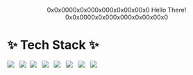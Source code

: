 <p align="center">
0x0x0000x0x000x000x0x00x00x0 Hello There! 0x0x0000x0x000x000x0x00x00x0
</p>

# ✨ Tech Stack ✨
<img src="https://img.shields.io/badge/Python-3766AB?style=flat-square&logo=Python&logoColor=white"/> &nbsp; <img src="https://img.shields.io/badge/C-A8B9CC?style=flat-square&logo=Python&logoColor=white"/>&nbsp; <img src="https://img.shields.io/badge/C++-00599C?style=flat-square&logo=Python&logoColor=white"/> &nbsp; <img src="https://img.shields.io/badge/Django-092E20?style=flat-square&logo=Python&logoColor=white"/> 
&nbsp; <img src="https://img.shields.io/badge/Javscript-F7DF1E?style=flat-square&logo=Python&logoColor=white"/> &nbsp; <img src="https://img.shields.io/badge/GNU Bash-4EAA25?style=flat-square&logo=Python&logoColor=white"/> &nbsp; <img src="https://img.shields.io/badge/PowerShell-5391FE?style=flat-square&logo=Python&logoColor=white"/> &nbsp; <img src="https://img.shields.io/badge/Java-007396?style=flat-square&logo=Python&logoColor=white"/>


